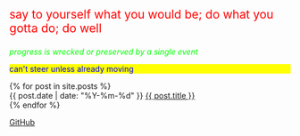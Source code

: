 <style>
  .quote1 { font-size: 1.5em; color: #ff0000; }
  .quote2 { font-style: italic; color: #00ff00; }
  .quote3 { background-color: #ffff00; color: #0000ff; }
</style>
<main>
  <section>
    <p class="quote1">say to yourself what you would be; do what you gotta do; do well</p>
    <p class="quote2">progress is wrecked or preserved by a single event</p>
    <p class="quote3">can't steer unless already moving</p>
  </section>
  <section>
    {% for post in site.posts %}
    <article>
      <time datetime="{{ post.date | date: "%Y-%m-%d" }}">
        {{ post.date | date: "%Y-%m-%d" }}
      </time>
      <a href="{{ post.url }}">
        {{ post.title }}
      </a>
    </article>
    {% endfor %}
  </section>
  <footer>
    <p>
      <a title='GitHub' target="_blank" rel="noreferrer" href="https://github.com/marioseixas/marioseixas.github.io">
        GitHub
      </a>
    </p>
  </footer>
</main>
